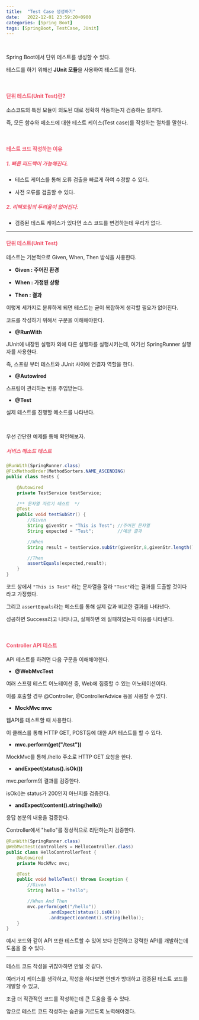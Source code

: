 ```yaml
---
title:  "Test Case 생성하기"
date:   2022-12-01 23:59:20+0900
categories: [Spring Boot]
tags: [SpringBoot, TestCase, JUnit]
---
```

<br>

Spring Boot에서 단위 테스트를 생성할 수 있다.

테스트를 하기 위해선 **JUnit 모듈**을 사용하여 테스트를 한다.

<br>

#### **<span style="color:#ef5369">단위 테스트(Unit Test)란?</span>**

소스코드의 특정 모듈이 의도된 대로 정확히 작동하는지 검증하는 절차다.

즉, 모든 함수와 메소드에 대한 테스트 케이스(Test case)를 작성하는 절차를 말한다.

<br>

#### **<span style="color:#ef5369">테스트 코드 작성하는 이유</span>**

##### **<span style="color:#ef5369">1. 빠른 피드백이 가능해진다.</span>**

- 테스트 케이스를 통해 오류 검출을 빠르게 하여 수정할 수 있다.

- 사전 오류를 검출할 수 있다.
 

##### **<span style="color:#ef5369">2. 리팩토링의 두려움이 없어진다.</span>**

- 검증된 테스트 케이스가 있다면 소스 코드를 변경하는데 무리가 없다.

---

#### **<span style="color:#ef5369">단위 테스트(Unit Test)</span>**

테스트는 기본적으로 Given, When, Then 방식을 사용한다.

- **Given : 주어진 환경**

- **When : 가정된 상황**

- **Then : 결과**

이렇게 세가지로 분류하게 되면 테스트는 굳이 복잡하게 생각할 필요가 없어진다.

코드를 작성하기 위해서 구문을 이해해야한다.


- **@RunWith**

JUnit에 내장된 실행자 외에 다른 실행자를 실행시키는데, 여기선 SpringRunner 실행자를 사용한다.

즉, 스프링 부터 테스트와 JUnit 사이에 연결자 역할을 한다.

- **@Autowired**

스프링이 관리하는 빈을 주입받는다.

- **@Test**

실제 테스트를 진행할 메소드를 나타낸다.
 
<br>

우선 간단한 예제를 통해 확인해보자.

##### **<span style="color:#ef5369">서비스 메소드 테스트</span>**

```java
@RunWith(SpringRunner.class)
@FixMethodOrder(MethodSorters.NAME_ASCENDING)
public class Tests {

    @Autowired
    private TestService testService;

    /** 문자열 자르기 테스트  */
    @Test
    public void testSubStr() {
        //Given
        String givenStr = "This is Test"; //주어진 문자열
        String expected = "Test";         //예상 결과

        //When
        String result = testService.subStr(givenStr,8,givenStr.length()); //실제 결과

        //Then
        assertEquals(expected,result);
    }
}
```

코드 상에서 `"This is Test"` 라는 문자열을 잘라 `"Test"`라는 결과를 도출할 것이다 라고 가정했다.

그리고 `assertEquals`라는 메소드를 통해 실제 값과 비교한 결과를 나타낸다.

성공하면 Success라고 나타나고, 실패하면 왜 실패하였는지 이유를 나타낸다.

<br>

#### **<span style="color:#ef5369">Controller API 테스트</span>**

API 테스트를 하려면 다음 구문을 이해해야한다.

- **@WebMvcTest**
 
여러 스프링 테스트 어노테이션 중, Web에 집중할 수 있는 어노테이션이다.

이를 호출할 경우 @Controller, @ControllerAdvice 등을 사용할 수 있다.

- **MockMvc mvc**

웹API를 테스트할 때 사용한다.

이 클래스를 통해 HTTP GET, POST등에 대한 API 테스트를 할 수 있다.

- **mvc.perform(get("/test"))**

MockMvc를 통해 /hello 주소로 HTTP GET 요청을 한다.

- **andExpect(status().isOk())**

mvc.perform의 결과를 검증한다.

isOk()는 status가 200인지 아닌지를 검증한다.

- **andExpect(content().string(hello))**

응답 본분의 내용을 검증한다.

Controller에서 "hello"를 정상적으로 리턴하는지 검증한다.

```java
@RunWith(SpringRunner.class)
@WebMvcTest(controllers = HelloController.class)
public class HelloControllerTest {
    @Autowired
    private MockMvc mvc;

    @Test
    public void helloTest() throws Exception {
    	//Given
        String hello = "hello";

        //When And Then
        mvc.perform(get("/hello"))
                .andExpect(status().isOk())
                .andExpect(content().string(hello));
    }
}
```

예시 코드와 같이 API 또한 테스트할 수 있어 보다 안전하고 강력한 API를 개발하는데 도움을 줄 수 있다.

---


테스트 코드 작성을 귀찮아하면 안될 것 같다. 

여러가지 케이스를 생각하고, 작성을 하다보면 언젠가 방대하고 검증된 테스트 코드를 개발할 수 있고, 

조금 더 직관적인 코드를 작성하는데 큰 도움을 줄 수 있다.

앞으로 테스트 코드 작성하는 습관을 기르도록 노력해야겠다. 